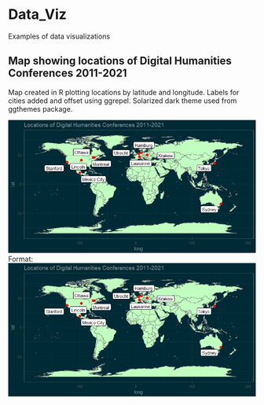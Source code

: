 # Data_Viz
Examples of data visualizations

## Map showing locations of Digital Humanities Conferences 2011-2021
Map created in R plotting locations by latitude and longitude. Labels for cities added and offset using ggrepel. Solarized dark theme used from ggthemes package.

![DH Conference Locations](https://github.com/SaraJKerr/Data_Viz/blob/master/DH%20Conf.jpeg)
Format: ![World map shoing DH conference locations](https://github.com/SaraJKerr/Data_Viz/blob/master/DH%20Conf.jpeg)


